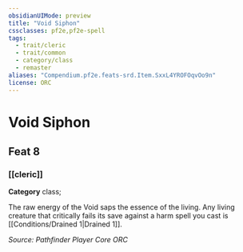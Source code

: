 ```yaml
---
obsidianUIMode: preview
title: "Void Siphon"
cssclasses: pf2e,pf2e-spell
tags:
  - trait/cleric
  - trait/common
  - category/class
  - remaster
aliases: "Compendium.pf2e.feats-srd.Item.SxxL4YROFOqvOo9n"
license: ORC
---
```

# Void Siphon
## Feat 8
### [[cleric]]

**Category** class; 




The raw energy of the Void saps the essence of the living. Any living creature that critically fails its save against a harm spell you cast is [[Conditions/Drained 1|Drained 1]].

*Source: Pathfinder Player Core*
*ORC*